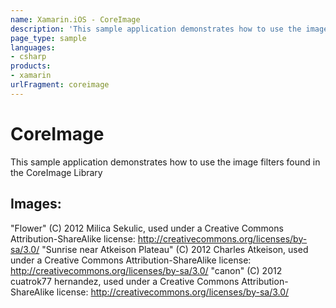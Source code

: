 ```yaml
---
name: Xamarin.iOS - CoreImage
description: 'This sample application demonstrates how to use the image filters found in the CoreImage Library Images: Flower (C) 2012 Milica Sekulic, used under...'
page_type: sample
languages:
- csharp
products:
- xamarin
urlFragment: coreimage
---
```

# CoreImage

This sample application demonstrates how to use the image filters found in the CoreImage Library

## Images:

"Flower" (C) 2012 Milica Sekulic, used under a Creative Commons Attribution-ShareAlike license: http://creativecommons.org/licenses/by-sa/3.0/ 
"Sunrise near Atkeison Plateau" (C) 2012 Charles Atkeison, used under a Creative Commons Attribution-ShareAlike license: http://creativecommons.org/licenses/by-sa/3.0/ 
"canon" (C) 2012 cuatrok77 hernandez, used under a Creative Commons Attribution-ShareAlike license: http://creativecommons.org/licenses/by-sa/3.0/ 
